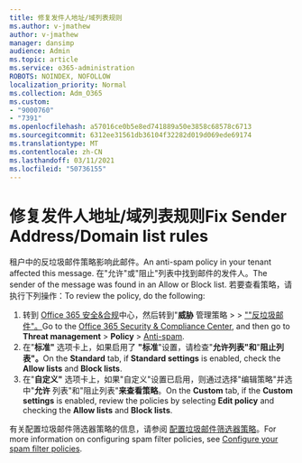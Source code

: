 ```yaml
---
title: 修复发件人地址/域列表规则
ms.author: v-jmathew
author: v-jmathew
manager: dansimp
audience: Admin
ms.topic: article
ms.service: o365-administration
ROBOTS: NOINDEX, NOFOLLOW
localization_priority: Normal
ms.collection: Adm_O365
ms.custom:
- "9000760"
- "7391"
ms.openlocfilehash: a57016ce0b5e8ed741889a50e3858c68578c6713
ms.sourcegitcommit: 6312ee31561db36104f32282d019d069ede69174
ms.translationtype: MT
ms.contentlocale: zh-CN
ms.lasthandoff: 03/11/2021
ms.locfileid: "50736155"
---
```

# <a name="fix-sender-addressdomain-list-rules"></a><span data-ttu-id="a8645-102">修复发件人地址/域列表规则</span><span class="sxs-lookup"><span data-stu-id="a8645-102">Fix Sender Address/Domain list rules</span></span>

<span data-ttu-id="a8645-103">租户中的反垃圾邮件策略影响此邮件。</span><span class="sxs-lookup"><span data-stu-id="a8645-103">An anti-spam policy in your tenant affected this message.</span></span> <span data-ttu-id="a8645-104">在"允许"或"阻止"列表中找到邮件的发件人。</span><span class="sxs-lookup"><span data-stu-id="a8645-104">The sender of the message was found in an Allow or Block list.</span></span> <span data-ttu-id="a8645-105">若要查看策略，请执行下列操作：</span><span class="sxs-lookup"><span data-stu-id="a8645-105">To review the policy, do the following:</span></span>

1. <span data-ttu-id="a8645-106">转到 [Office 365 安全&合规](https://go.microsoft.com/fwlink/p/?linkid=2077143)中心，然后转到"**威胁** 管理策略  >    >  [""反垃圾邮件"。](https://go.microsoft.com/fwlink/?linkid=2101518)</span><span class="sxs-lookup"><span data-stu-id="a8645-106">Go to the [Office 365 Security & Compliance Center](https://go.microsoft.com/fwlink/p/?linkid=2077143), and then go to **Threat management** > **Policy** > [Anti-spam](https://go.microsoft.com/fwlink/?linkid=2101518).</span></span>
2. <span data-ttu-id="a8645-107">在"**标准"** 选项卡上，如果启用了 **"标准**"设置，请检查"**允许列表"和**"**阻止列表"。**</span><span class="sxs-lookup"><span data-stu-id="a8645-107">On the **Standard** tab, if **Standard settings** is enabled, check the **Allow lists** and **Block lists**.</span></span>
3. <span data-ttu-id="a8645-108">在"**自定义"** 选项卡上，如果"自定义"设置已启用，则通过选择"编辑策略"并选中"**允许** 列表"和"阻止列表"**来查看策略**。</span><span class="sxs-lookup"><span data-stu-id="a8645-108">On the **Custom** tab, if the **Custom settings** is enabled, review the policies by selecting **Edit policy** and checking the **Allow lists** and **Block lists**.</span></span>

<span data-ttu-id="a8645-109">有关配置垃圾邮件筛选器策略的信息，请参阅 [配置垃圾邮件筛选器策略](https://go.microsoft.com/fwlink/?linkid=2101431)。</span><span class="sxs-lookup"><span data-stu-id="a8645-109">For more information on configuring spam filter policies, see [Configure your spam filter policies](https://go.microsoft.com/fwlink/?linkid=2101431).</span></span>
